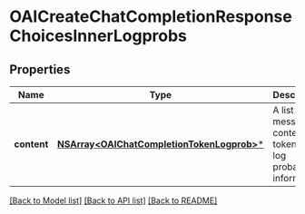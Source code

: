 # OAICreateChatCompletionResponseChoicesInnerLogprobs

## Properties
Name | Type | Description | Notes
------------ | ------------- | ------------- | -------------
**content** | [**NSArray&lt;OAIChatCompletionTokenLogprob&gt;***](OAIChatCompletionTokenLogprob.md) | A list of message content tokens with log probability information. | 

[[Back to Model list]](../README.md#documentation-for-models) [[Back to API list]](../README.md#documentation-for-api-endpoints) [[Back to README]](../README.md)


